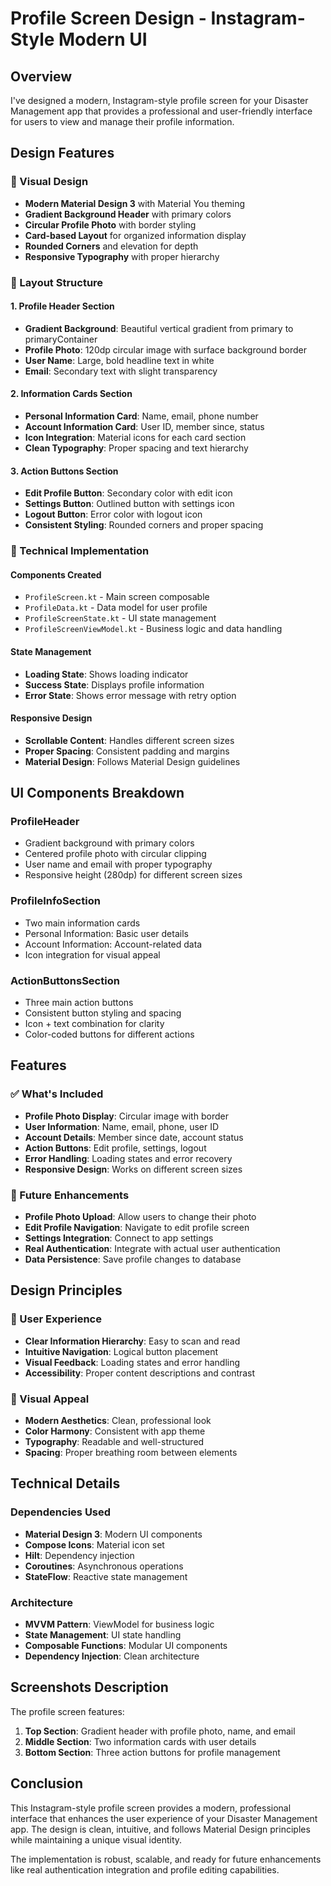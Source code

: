 # Profile Screen Design - Instagram-Style Modern UI

## **Overview**

I've designed a modern, Instagram-style profile screen for your Disaster Management app that provides a professional and user-friendly interface for users to view and manage their profile information.

## **Design Features**

### **🎨 Visual Design**
- **Modern Material Design 3** with Material You theming
- **Gradient Background Header** with primary colors
- **Circular Profile Photo** with border styling
- **Card-based Layout** for organized information display
- **Rounded Corners** and elevation for depth
- **Responsive Typography** with proper hierarchy

### **📱 Layout Structure**

#### **1. Profile Header Section**
- **Gradient Background**: Beautiful vertical gradient from primary to primaryContainer
- **Profile Photo**: 120dp circular image with surface background border
- **User Name**: Large, bold headline text in white
- **Email**: Secondary text with slight transparency

#### **2. Information Cards Section**
- **Personal Information Card**: Name, email, phone number
- **Account Information Card**: User ID, member since, status
- **Icon Integration**: Material icons for each card section
- **Clean Typography**: Proper spacing and text hierarchy

#### **3. Action Buttons Section**
- **Edit Profile Button**: Secondary color with edit icon
- **Settings Button**: Outlined button with settings icon
- **Logout Button**: Error color with logout icon
- **Consistent Styling**: Rounded corners and proper spacing

### **🔧 Technical Implementation**

#### **Components Created**
- `ProfileScreen.kt` - Main screen composable
- `ProfileData.kt` - Data model for user profile
- `ProfileScreenState.kt` - UI state management
- `ProfileScreenViewModel.kt` - Business logic and data handling

#### **State Management**
- **Loading State**: Shows loading indicator
- **Success State**: Displays profile information
- **Error State**: Shows error message with retry option

#### **Responsive Design**
- **Scrollable Content**: Handles different screen sizes
- **Proper Spacing**: Consistent padding and margins
- **Material Design**: Follows Material Design guidelines

## **UI Components Breakdown**

### **ProfileHeader**
- Gradient background with primary colors
- Centered profile photo with circular clipping
- User name and email with proper typography
- Responsive height (280dp) for different screen sizes

### **ProfileInfoSection**
- Two main information cards
- Personal Information: Basic user details
- Account Information: Account-related data
- Icon integration for visual appeal

### **ActionButtonsSection**
- Three main action buttons
- Consistent button styling and spacing
- Icon + text combination for clarity
- Color-coded buttons for different actions

## **Features**

### **✅ What's Included**
- **Profile Photo Display**: Circular image with border
- **User Information**: Name, email, phone, user ID
- **Account Details**: Member since date, account status
- **Action Buttons**: Edit profile, settings, logout
- **Error Handling**: Loading states and error recovery
- **Responsive Design**: Works on different screen sizes

### **🚀 Future Enhancements**
- **Profile Photo Upload**: Allow users to change their photo
- **Edit Profile Navigation**: Navigate to edit profile screen
- **Settings Integration**: Connect to app settings
- **Real Authentication**: Integrate with actual user authentication
- **Data Persistence**: Save profile changes to database

## **Design Principles**

### **🎯 User Experience**
- **Clear Information Hierarchy**: Easy to scan and read
- **Intuitive Navigation**: Logical button placement
- **Visual Feedback**: Loading states and error handling
- **Accessibility**: Proper content descriptions and contrast

### **🎨 Visual Appeal**
- **Modern Aesthetics**: Clean, professional look
- **Color Harmony**: Consistent with app theme
- **Typography**: Readable and well-structured
- **Spacing**: Proper breathing room between elements

## **Technical Details**

### **Dependencies Used**
- **Material Design 3**: Modern UI components
- **Compose Icons**: Material icon set
- **Hilt**: Dependency injection
- **Coroutines**: Asynchronous operations
- **StateFlow**: Reactive state management

### **Architecture**
- **MVVM Pattern**: ViewModel for business logic
- **State Management**: UI state handling
- **Composable Functions**: Modular UI components
- **Dependency Injection**: Clean architecture

## **Screenshots Description**

The profile screen features:
1. **Top Section**: Gradient header with profile photo, name, and email
2. **Middle Section**: Two information cards with user details
3. **Bottom Section**: Three action buttons for profile management

## **Conclusion**

This Instagram-style profile screen provides a modern, professional interface that enhances the user experience of your Disaster Management app. The design is clean, intuitive, and follows Material Design principles while maintaining a unique visual identity.

The implementation is robust, scalable, and ready for future enhancements like real authentication integration and profile editing capabilities.
